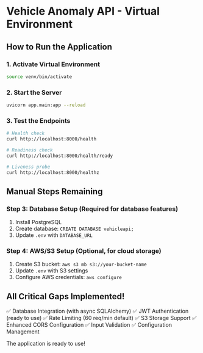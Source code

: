 # Vehicle Anomaly API - Virtual Environment

## How to Run the Application

### 1. Activate Virtual Environment
```bash
source venv/bin/activate
```

### 2. Start the Server
```bash
uvicorn app.main:app --reload
```

### 3. Test the Endpoints
```bash
# Health check
curl http://localhost:8000/health

# Readiness check
curl http://localhost:8000/health/ready

# Liveness probe
curl http://localhost:8000/healthz
```

## Manual Steps Remaining

### Step 3: Database Setup (Required for database features)
1. Install PostgreSQL
2. Create database: `CREATE DATABASE vehicleapi;`
3. Update `.env` with `DATABASE_URL`

### Step 4: AWS/S3 Setup (Optional, for cloud storage)
1. Create S3 bucket: `aws s3 mb s3://your-bucket-name`
2. Update `.env` with S3 settings
3. Configure AWS credentials: `aws configure`

## All Critical Gaps Implemented!

✅ Database Integration (with async SQLAlchemy)
✅ JWT Authentication (ready to use)
✅ Rate Limiting (60 req/min default)
✅ S3 Storage Support
✅ Enhanced CORS Configuration
✅ Input Validation
✅ Configuration Management

The application is ready to use!
